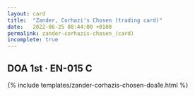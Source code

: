 ```yaml
---
layout: card
title:  "Zander, Corhazi's Chosen (trading card)"
date:   2022-06-25 08:44:00 +0100
permalink: zander-corhazis-chosen_(card)
incomplete: true
---
```


## DOA 1st &middot; EN-015 C

{% include templates/zander-corhazis-chosen-doa1e.html %}